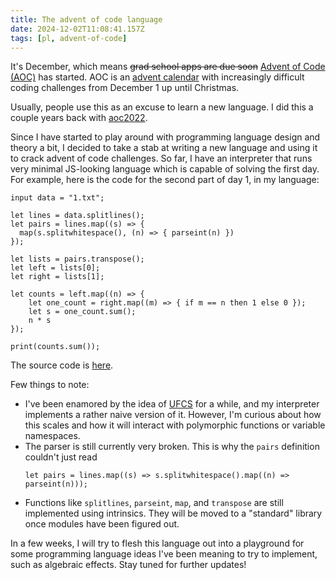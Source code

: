 ```yaml
---
title: The advent of code language
date: 2024-12-02T11:08:41.157Z
tags: [pl, advent-of-code]
---
```


It's December, which means ~~grad school apps are due soon~~ [Advent of Code (AOC)][aoc] has started.
AOC is an [advent calendar] with increasingly difficult coding challenges from December 1 up until Christmas.

[aoc]: https://adventofcode.com/
[advent calendar]: https://en.wikipedia.org/wiki/Advent_calendar

Usually, people use this as an excuse to learn a new language.
I did this a couple years back with [aoc2022].

[aoc2022]: https://git.mzhang.io/michael/aoc2022

Since I have started to play around with programming language design and theory a bit, I decided to take a stab at writing a new language and using it to crack advent of code challenges.
So far, I have an interpreter that runs very minimal JS-looking language which is capable of solving the first day.
For example, here is the code for the second part of day 1, in my language:

```
input data = "1.txt";

let lines = data.splitlines();
let pairs = lines.map((s) => {
  map(s.splitwhitespace(), (n) => { parseint(n) })
});

let lists = pairs.transpose();
let left = lists[0];
let right = lists[1];

let counts = left.map((n) => {
    let one_count = right.map((m) => { if m == n then 1 else 0 });
    let s = one_count.sum();
    n * s
});

print(counts.sum());
```

The source code is [here][code].

Few things to note:

- I've been enamored by the idea of [UFCS] for a while, and my interpreter implements a rather naive version of it.
  However, I'm curious about how this scales and how it will interact with polymorphic functions or variable namespaces.
- The parser is still currently very broken. This is why the `pairs` definition couldn't just read
  ```
  let pairs = lines.map((s) => s.splitwhitespace().map((n) => parseint(n)));
  ```
- Functions like `splitlines`, `parseint`, `map`, and `transpose` are still implemented using intrinsics.
  They will be moved to a "standard" library once modules have been figured out.

In a few weeks, I will try to flesh this language out into a playground for some programming language ideas I've been meaning to try to implement, such as algebraic effects.
Stay tuned for further updates!

[code]: https://git.mzhang.io/michael/aoclang2024
[ufcs]: https://en.wikipedia.org/wiki/Uniform_Function_Call_Syntax
